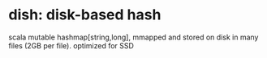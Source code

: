 dish: disk-based hash
====

scala mutable hashmap[string,long], mmapped and stored on disk in many files (2GB per file). optimized for SSD
